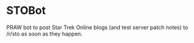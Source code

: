 # STOBot
PRAW bot to post Star Trek Online blogs (and test server patch notes) to /r/sto as soon as they happen.
